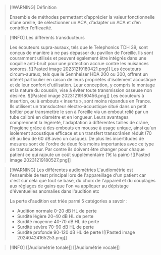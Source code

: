 >[!WARNING] Définition
>
>Ensemble de méthodes permettant d’apprécier la valeur fonctionnelle d’une oreille, de sélectionner un ACA, d’adapter un ACA et d’en contrôler l’efficacité.

>[!INFO] Les différents transducteurs
>
>  
>Les écouteurs supra-auraux, tels que le Telephonics TDH 39, sont conçus de manière à ne pas dépasser du pavillon de l'oreille. Ils sont couramment utilisés et peuvent également être intégrés dans une coquille anti-bruit pour une protection accrue contre les nuisances sonores.
>![[Pasted image 20231219180421.png]]
>Les écouteurs circum-auraux, tels que le Sennheiser HDA 200 ou 300, offrent un intérêt particulier en raison de leurs propriétés d'isolement acoustique et de leur confort d'utilisation. Leur conception, y compris le montage et la nature du coussin, vise à éviter toute transmission osseuse non désirée.
>![[Pasted image 20231219180456.png]]
>Les écouteurs à insertion, ou à embouts « inserts », sont moins répandus en France. Ils utilisent un transducteur électro-acoustique situé dans un petit boîtier pour transmettre le son à l'oreille via un embout relié par un tube calibré en diamètre et en longueur. Leurs avantages comprennent la légèreté, l'adaptation à différentes tailles de crâne, l'hygiène grâce à des embouts en mousse à usage unique, ainsi qu'un isolement acoustique efficace et un transfert transcrânien réduit (70 dB au lieu de 60 dB avec un casque). De plus les incertitudes de mesures sont de l'ordre de deux fois moins importantes avec ce type de transducteur. Par contre ils doivent être changer pour chaque patient ce qui rajoute un coût supplémentaire (1€ la paire)
>![[Pasted image 20231219180527.png]]

>[!WARNING] Les différentes audiométries 
>L'audiométrie est l'ensemble de test principal lors de l'appareillage d'un patient car c'est sur cela que tout se base, du choix de l'appareil et du couplages aux réglages de gains que l'on va appliquer au dépistage d'éventuelles anomalies dans l'audition etc
>
>La perte d'audition est triée parmi 5 catégories a savoir :
>- Audition normale 0-20 dB HL de perte
>- Surdité légère 20-40 dB HL de perte
>- Surdité moyenne 40-70 dB HL de perte
>- Surdité sévère 70-90 dB HL de perte
>- Surdité profonde 90-120 dB HL de perte
>![[Pasted image 20240424165253.png]]

>[!INFO]
>[[Audiométrie tonale]]
>[[Audiométrie vocale]]
>














